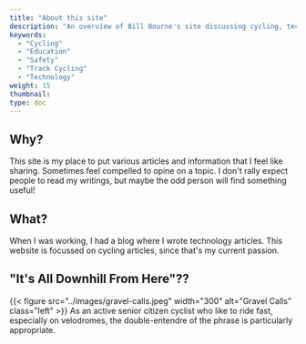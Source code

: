 ```yaml
---
title: "About this site"
description: "An overview of Bill Bourne's site discussing cycling, technology and other topics"
keywords:
  - "Cycling"
  - "Education"
  - "Safety"
  - "Track Cycling"
  - "Technology"
weight: 15
thumbnail: 
type: doc
---
```


## Why?

This site is my place to put various articles and information that I feel like sharing. Sometimes feel compelled to
 opine on a topic. I don't rally expect people to read my writings, but maybe the odd person will find something useful!

## What?

When I was working, I had a blog where I wrote technology articles. This website is focussed on cycling articles, since that's my current passion.

## "It's All Downhill From Here"??

{{< figure src="../images/gravel-calls.jpeg" width="300" alt="Gravel Calls" class="left" >}}
As an active senior citizen cyclist who like to ride fast, especially on velodromes, the double-entendre of the phrase is particularly appropriate.

